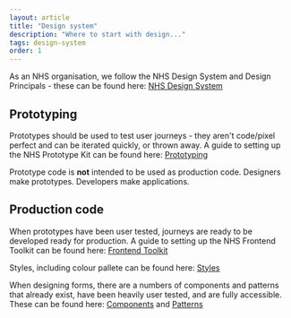 ```yaml
---
layout: article
title: "Design system"
description: "Where to start with design..."
tags: design-system
order: 1
---
```

As an NHS organisation, we follow the NHS Design System and Design Principals - these can be found here: [NHS Design System][nhs_designsys]

## Prototyping

Prototypes should be used to test user journeys - they aren't code/pixel perfect and can be iterated quickly, or thrown away. A guide to setting up the NHS Prototype Kit can be found here: [Prototyping][nhs_designsys_prototype]

Prototype code is __not__ intended to be used as production code. Designers make prototypes. Developers make applications.

## Production code

When prototypes have been user tested, journeys are ready to be developed ready for production. A guide to setting up the NHS Frontend Toolkit can be found here: [Frontend Toolkit][nhs_designsys_prod]

Styles, including colour pallete can be found here: [Styles][nhs_designsys_styles]

When designing forms, there are a numbers of components and patterns that already exist, have been heavily user tested, and are fully accessible. These can be found here: [Components][nhs_designsys_components] and [Patterns][nhs_designsys_patterns]


[nhs_designsys]: <https://service-manual.nhs.uk/design-system>
[nhs_designsys_prototype]:<https://service-manual.nhs.uk/design-system/prototyping>
[nhs_designsys_prod]:<https://service-manual.nhs.uk/design-system/production>
[nhs_designsys_styles]: <https://service-manual.nhs.uk/design-system/styles>
[nhs_designsys_components]:<https://service-manual.nhs.uk/design-system/components>
[nhs_designsys_patterns]:<https://service-manual.nhs.uk/design-system/patterns>